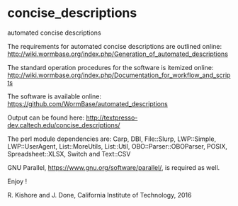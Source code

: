 concise_descriptions
====================

automated concise descriptions

The requirements for automated concise descriptions are outlined online:
	http://wiki.wormbase.org/index.php/Generation_of_automated_descriptions

The standard operation procedures for the software is itemized online:
	http://wiki.wormbase.org/index.php/Documentation_for_workflow_and_scripts

The software is available online: 
	https://github.com/WormBase/automated_descriptions

Output can be found here: http://textpresso-dev.caltech.edu/concise_descriptions/

The perl module dependencies are:
 Carp, DBI, File::Slurp, LWP::Simple, LWP::UserAgent, List::MoreUtils, List::Util, OBO::Parser::OBOParser, POSIX, Spreadsheet::XLSX, Switch and Text::CSV 

GNU Parallel, https://www.gnu.org/software/parallel/, is required as well.

Enjoy !

R. Kishore and J. Done, California Institute of Technology, 2016
